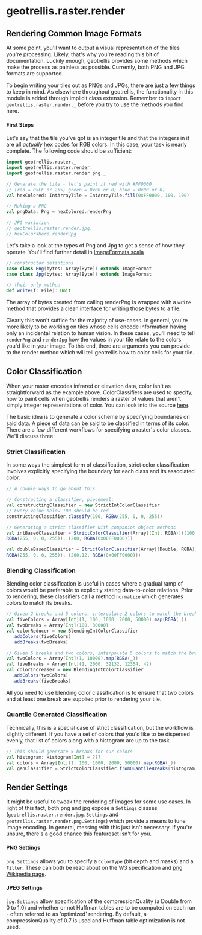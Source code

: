 # geotrellis.raster.render

## Rendering Common Image Formats
At some point, you'll want to output a visual representation of the
tiles you're processing. Likely, that's why you're reading this bit of
documentation. Luckily enough, geotrellis provides some methods which
make the process as painless as possible. Currently, both PNG and JPG
formats are supported.

To begin writing your tiles out as PNGs and JPGs, there are just a
few things to keep in mind. As elsewhere throughout geotrellis, the
functionality in this module is added through implicit class extension.
Remember to `import geotrellis.raster.render._` before you try to use
the methods you find here.

#### First Steps
Let's say that the tile you've got is an integer tile and that the
integers in it are all *actually* hex codes for RGB colors. In this
case, your task is nearly complete. The following code should be
sufficient:

```scala
import geotrellis.raster._
import geotrellis.raster.render._
import geotrellis.raster.render.png._

// Generate the tile - let's paint it red with #FF0000
// (red = 0xFF or 255; green = 0x00 or 0; blue = 0x00 or 0)
val hexColored: IntArrayTile = IntArrayTile.fill(0xFF0000, 100, 100)

// Making a PNG
val pngData: Png = hexColored.renderPng

// JPG variation
// geotrellis.raster.render.jpg._
// hexColorsHere.renderJpg
```

Let's take a look at the types of Png and Jpg to get a sense
 of how they operate. You'll find further detail in
[ImageFormats.scala](../../raster/src/main/scala/geotrellis/raster/render/ImageFormats.scala)

```scala
// constructor defintions
case class Png(bytes: Array[Byte]) extends ImageFormat
case class Jpg(bytes: Array[Byte]) extends ImageFormat

// their only method
def write(f: File): Unit
```

The array of bytes created from calling renderPng is wrapped
with a `write` method that provides a clean interface for writing
those bytes to a file.

Clearly this won't suffice for the majority of use-cases. In general,
you're more likely to be working on tiles whose cells encode information
having only an incidental relation to human vision. In these cases,
you'll need to tell `renderPng` and `renderJpg` how the values in your
tile relate to the colors you'd like in your image. To this end, there
are arguments you can provide to the render method which
will tell geotrellis how to color cells for your tile.


## Color Classification
When your raster encodes infrared or elevation data, color isn't as
straightforward as the example above. ColorClassifiers are used to
specify, how to paint cells when geotrellis renders a raster of
values that aren't simply integer representations of color. You can look
into the source
[here](../../raster/src/main/scala/geotrellis/raster/render/color/ColorClassifier.scala).

The basic idea is to generate a color scheme by specifying boundaries on
said data. A piece of data can be said to be classified in terms of its
color. There are a few different workflows for specifying a raster's
color classes. We'll discuss three:

### Strict Classification
In some ways the simplest form of classification, strict color
classification involves explicitly specifying the boundary for each
class and its associated color.

```scala
// A couple ways to go about this

// Constructing a classifier, piecemeal:
val constructingClassifier = new StrictIntColorClassifier
// Every value below 100 should be red
constructingClassifier.classify(100, RGBA(255, 0, 0, 255))

// Generating a strict classifier with companion object methods
val intBasedClassifier = StrictColorClassifier(Array[(Int, RGBA)]((100,
RGBA(255, 0, 0, 255)), (200, RGBA(0x00FF0000)))

val doubleBasedClassifier = StrictColorClassifier(Array[(Double, RGBA)]((100.0,
RGBA(255, 0, 0, 255)), (200.12, RGBA(0x00FF0000)))
```

### Blending Classification
Blending color classification is useful in cases where a gradual ramp of
colors would be preferable to explicitly stating data-to-color
relations. Prior to rendering, these classifiers call a method
`normalize` which generates colors to match its breaks.

```scala
// Given 2 breaks and 5 colors, interpolate 2 colors to match the breaks
val fiveColors = Array[Int](1, 100, 1000, 2000, 50000).map(RGBA(_))
val twoBreaks = Array[Int](100, 30000)
val colorReducer = new BlendingIntColorClassifier
  .addColors(fiveColors)
  .addBreaks(twoBreaks)

// Given 5 breaks and two colors, interpolate 5 colors to match the breaks
val twoColors = Array[Int](1, 10000).map(RGBA(_))
val fiveBreaks = Array[Int](1, 2000, 32132, 12354, 42)
val colorIncreaser = new BlendingIntColorClassifier
  .addColors(twoColors)
  .addBreaks(fiveBreaks)
```

All you need to use blending color classification is to ensure that two
colors and at least one break are supplied prior to rendering your tile.


### Quantile Generated Classification
Technically, this is a special case of strict classification, but the
workflow is slightly different. If you have a set of colors that you'd
like to be dispersed evenly, that list of colors along with a histogram
are up to the task.

```scala
// This should generate 5 breaks for our colors
val histogram: Histogram[Int] = ???
val colors = Array[Int](1, 100, 1000, 2000, 50000).map(RGBA(_))
val genClassifier = StrictColorClassifier.fromQuantileBreaks(histogram, colors)
```

## Render Settings
It might be useful to tweak the rendering of images for some use cases.
In light of this fact, both png and jpg expose a `Settings` classes
(`geotrellis.raster.render.jpg.Settings` and
`geotrellis.raster.render.png.Settings`) which provide a means to tune
image encoding.
In general, messing with this just isn't necessary. If you're unsure,
there's a good chance this featureset isn't for you.

#### PNG Settings
`png.Settings` allows you to specify a `ColorType` (bit depth and masks)
and a `Filter`. These can both be read about on the W3 specification and
[png Wikipedia
page]('https://en.wikipedia.org/wiki/Portable_Network_Graphics').

#### JPEG Settings
`jpg.Settings` allow specification of the compressionQuality (a Double
from 0 to 1.0) and whether or not Huffman tables are to be computed on
each run - often referred to as 'optimized' rendering. By default, a
compressionQuality of 0.7 is used and Huffman table optimization is not used.
